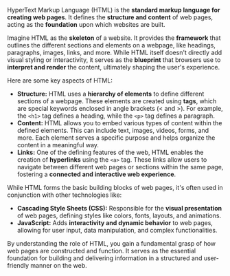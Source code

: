 HyperText Markup Language (HTML) is the **standard markup language for creating web pages**. It defines the **structure and content** of web pages, acting as the **foundation** upon which websites are built.

Imagine HTML as the **skeleton** of a website. It provides the **framework** that outlines the different sections and elements on a webpage, like headings, paragraphs, images, links, and more. While HTML itself doesn't directly add visual styling or interactivity, it serves as the **blueprint** that browsers use to **interpret and render** the content, ultimately shaping the user's experience.

Here are some key aspects of HTML:

- **Structure:** HTML uses a **hierarchy of elements** to define different sections of a webpage. These elements are created using **tags**, which are special keywords enclosed in angle brackets (< and >). For example, the `<h1>` tag defines a heading, while the `<p>` tag defines a paragraph.
- **Content:** HTML allows you to embed various types of content within the defined elements. This can include text, images, videos, forms, and more. Each element serves a specific purpose and helps organize the content in a meaningful way.
- **Links:** One of the defining features of the web, HTML enables the creation of **hyperlinks** using the `<a>` tag. These links allow users to navigate between different web pages or sections within the same page, fostering a **connected and interactive web experience**.

While HTML forms the basic building blocks of web pages, it's often used in conjunction with other technologies like:

- **Cascading Style Sheets (CSS):** Responsible for the **visual presentation** of web pages, defining styles like colors, fonts, layouts, and animations.
- **JavaScript:** Adds **interactivity and dynamic behavior** to web pages, allowing for user input, data manipulation, and complex functionalities.

By understanding the role of HTML, you gain a fundamental grasp of how web pages are constructed and function. It serves as the essential foundation for building and delivering information in a structured and user-friendly manner on the web.